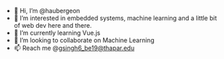 - 👋 Hi, I’m @haubergeon
- 👀 I’m interested in embedded systems, machine learning and a little bit of web dev here and there.
- 🌱 I’m currently learning Vue.js
- 💞️ I’m looking to collaborate on Machine Learning
- 📫 Reach me @gsingh6_be19@thapar.edu

<!---
haubergeon/haubergeon is a ✨ special ✨ repository because its `README.md` (this file) appears on your GitHub profile.
You can click the Preview link to take a look at your changes.
--->
